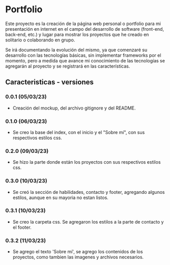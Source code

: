 # Portfolio

Este proyecto es la creación de la página web personal o portfolio para mi presentación en internet en el campo del desarrollo de software (front-end, back-end, etc.) y lugar para mostrar los proyectos que he creado en solitario o colaborando en grupo.

Se irá documentando la evolución del mismo, ya que comenzaré su desarrollo con las tecnologías básicas, sin implementar frameworks por el momento, pero a medida que avance mi conocimiento de las tecnologías se agregarán al proyecto y se registrará en las características.

## Caracteristicas - versiones

### 0.0.1 (05/03/23)

-   Creación del mockup, del archivo gitignore y del README.

### 0.1.0 (06/03/23)

-   Se creo la base del index, con el inicio y el "Sobre mí", con sus respectivos estilos css.

### 0.2.0 (09/03/23)

-   Se hizo la parte donde están los proyectos con sus respectivos estilos css.

### 0.3.0 (10/03/23)

-   Se creó la sección de habilidades, contacto y footer, agregando algunos estilos, aunque en su mayoria no estan listos.

### 0.3.1 (10/03/23)

-   Se creo la carpeta css. Se agregaron los estilos a la parte de contacto y el footer.

### 0.3.2 (11/03/23)

-   Se agrego el texto 'Sobre mí', se agrego los contenidos de los proyectos, como tambien las imagenes y archivos necesarios.
